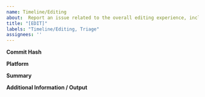 ```yaml
---
name: Timeline/Editing
about:  Report an issue related to the overall editing experience, including usage of the timeline, interchange, synchronization, multi-camera support, etc.
title: "[EDIT]"
labels: "Timeline/Editing, Triage"
assignees: ''
---
```

**Commit Hash** <!-- 8 character string of letters/numbers in title bar (e.g. 3ea173c9) -->


**Platform**


**Summary**


**Additional Information / Output**
